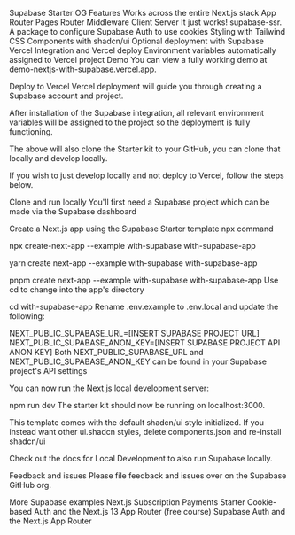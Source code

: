 Supabase Starter OG
Features
Works across the entire Next.js stack
App Router
Pages Router
Middleware
Client
Server
It just works!
supabase-ssr. A package to configure Supabase Auth to use cookies
Styling with Tailwind CSS
Components with shadcn/ui
Optional deployment with Supabase Vercel Integration and Vercel deploy
Environment variables automatically assigned to Vercel project
Demo
You can view a fully working demo at demo-nextjs-with-supabase.vercel.app.

Deploy to Vercel
Vercel deployment will guide you through creating a Supabase account and project.

After installation of the Supabase integration, all relevant environment variables will be assigned to the project so the deployment is fully functioning.


The above will also clone the Starter kit to your GitHub, you can clone that locally and develop locally.

If you wish to just develop locally and not deploy to Vercel, follow the steps below.

Clone and run locally
You'll first need a Supabase project which can be made via the Supabase dashboard

Create a Next.js app using the Supabase Starter template npx command


npx create-next-app --example with-supabase with-supabase-app

yarn create next-app --example with-supabase with-supabase-app

pnpm create next-app --example with-supabase with-supabase-app
Use cd to change into the app's directory


cd with-supabase-app
Rename .env.example to .env.local and update the following:


NEXT_PUBLIC_SUPABASE_URL=[INSERT SUPABASE PROJECT URL]
NEXT_PUBLIC_SUPABASE_ANON_KEY=[INSERT SUPABASE PROJECT API ANON KEY]
Both NEXT_PUBLIC_SUPABASE_URL and NEXT_PUBLIC_SUPABASE_ANON_KEY can be found in your Supabase project's API settings

You can now run the Next.js local development server:


npm run dev
The starter kit should now be running on localhost:3000.

This template comes with the default shadcn/ui style initialized. If you instead want other ui.shadcn styles, delete components.json and re-install shadcn/ui

Check out the docs for Local Development to also run Supabase locally.

Feedback and issues
Please file feedback and issues over on the Supabase GitHub org.

More Supabase examples
Next.js Subscription Payments Starter
Cookie-based Auth and the Next.js 13 App Router (free course)
Supabase Auth and the Next.js App Router
